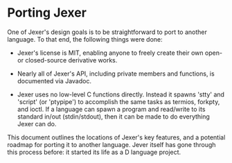 Porting Jexer
=============

One of Jexer's design goals is to be straightforward to port to another language.  To that end, the following things were done:

* Jexer's license is MIT, enabling anyone to freely create their own open- or closed-source derivative works.

* Nearly all of Jexer's API, including private members and functions, is documented via Javadoc.

* Jexer uses no low-level C functions directly.  Instead it spawns 'stty' and 'script' (or 'ptypipe') to accomplish the same tasks as termios, forkpty, and ioctl.  If a language can spawn a program and read/write to its standard in/out (stdin/stdout), then it can be made to do everything Jexer can do.

This document outlines the locations of Jexer's key features, and a potential roadmap for porting it to another language.  Jever itself has gone through this process before: it started its life as a D language project.

